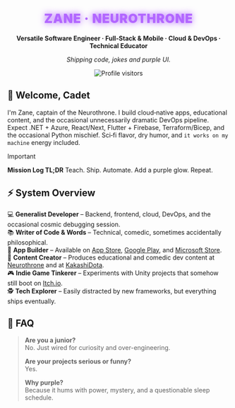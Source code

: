 <div style="text-align:center;">
  <h1 style="color:#B266FF; font-weight:900; letter-spacing:1px; text-shadow: 0 0 15px #A64DFF;">ZANE · NEUROTHRONE</h1>
  <p><strong>Versatile Software Engineer · Full-Stack & Mobile · Cloud & DevOps · Technical Educator</strong></p>
  <p><em>Shipping code, jokes and purple UI.</em></p>
  <p>
    <img src="https://komarev.com/ghpvc/?username=neurothrone&style=for-the-badge&color=B266FF&label=VISITORS" alt="Profile visitors" />
  </p>
</div>

## 👋 Welcome, Cadet

I'm Zane, captain of the Neurothrone. I build cloud‑native apps, educational content, and the occasional unnecessarily
dramatic DevOps pipeline. Expect .NET + Azure, React/Next, Flutter + Firebase, Terraform/Bicep, and the occasional
Python mischief. Sci‑fi flavor, dry humor, and `it works on my machine` energy included.

> [!IMPORTANT]
> **Mission Log TL;DR**
> Teach. Ship. Automate. Add a purple glow. Repeat.

## ⚡ System Overview

💻  **Generalist Developer** – Backend, frontend, cloud, DevOps, and the occasional cosmic debugging session.  
📚  **Writer of Code & Words** – Technical, comedic, sometimes accidentally philosophical.  
📱  **App Builder** – Available on [App Store][apple-app-store], [Google Play][google-play],
and [Microsoft Store][microsoft-store].  
🎥  **Content Creator** – Produces educational and comedic dev content at [Neurothrone][youtube-neurothrone] and
at [KakashiDota][youtube-kakashidota].  
🎮  **Indie Game Tinkerer** – Experiments with Unity projects that somehow still boot on [Itch.io][itch-io].  
🕵️  **Tech Explorer** – Easily distracted by new frameworks, but everything ships eventually.

## 🧠 FAQ

> **Are you a junior?**  
> No. Just wired for curiosity and over-engineering.
>
> **Are your projects serious or funny?**  
> Yes.
>
> **Why purple?**  
> Because it hums with power, mystery, and a questionable sleep schedule.


[linkedin]: https://www.linkedin.com/in/neurothrone
[apple-app-store]: https://apps.apple.com/us/developer/zane-neurothrone/id1475655110
[google-play]: https://play.google.com/store/apps/dev?id=4653025319395600972
[microsoft-store]: https://apps.microsoft.com/search/publisher?name=Neurothrone&hl=en-us&gl=US
[youtube-neurothrone]: https://www.youtube.com/@neurothrone
[youtube-kakashidota]: https://www.youtube.com/@KakashiDota
[itch-io]: https://neurothrone.itch.io

